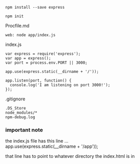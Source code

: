 

```
npm install --save express

npm init
```

Procfile.md
```
web: node app/index.js
```


index.js
```
var express = require('express');
var app = express();
var port = process.env.PORT || 3000;

app.use(express.static(__dirname + '/'));

app.listen(port, function() {
  console.log('I am listening on port 3000!');
});
```

.gitignore
```
.DS_Store
node_modules/*
npm-debug.log
```

### important note
the index.js file has this line ...
<br>
app.use(express.static(__dirname + '/app'));
<br>

that line has to point to whatever directory the index.html is in